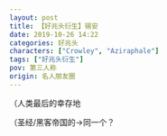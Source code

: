 ```yaml
---
layout: post
title: 【好兆头衍生】锡安
date: 2019-10-26 14:22
categories: 好兆头
characters: ["Crowley", "Aziraphale"]
tags: ["好兆头衍生"]
pov: 第三人称
origin: 名人朋友圈
---
```


（人类最后的幸存地

（圣经/黑客帝国的→同一个？
